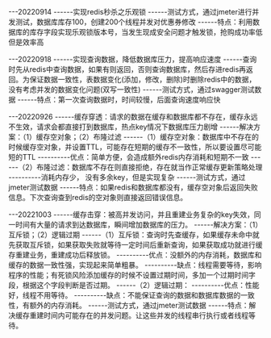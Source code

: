 ---20220914 
------实现redis秒杀之乐观锁
------测试方式，通过jmeter进行并发测试，数据库库存100，创建200个线程并发对优惠券修改
------特点：利用数据库的库存字段实现乐观锁版本号，当发生现成安全问题才触发锁，抢购成功率低但是效率高

---20220918
------实现查询数据，降低数据库压力，提高响应速度
------查询时先从redis中查询数据，如果有则返回，否则查询数据库，然后存进redis再返回。为保证数据一致性，表数据变化(添加，修改，删除)时删除redis中的数据，没有考虑并发的数据变化问题(双写一致性)
------测试方式，通过swagger测试数据
------特点：第一次查询数据时，时间较慢，后面查询速度响应快

---20220926
------缓存穿透：请求的数据在缓存和数据库都不存在，缓存永远不生效，请求会都直接打到数据库，热点key情况下数据库压力剧增
------解决方案：（1）缓存空对象；（2）布隆过滤
------（1）缓存空对象：数据库中不存在的时候缓存空对象，并设置TTL，可能存在短期的缓存不一致性，所以要设置尽可能短的TTL
----------优点：简单方便，会造成额外redis内存消耗和短期不一致
------（2）布隆过滤：数据库不存在则直接拒绝，存在就当作正常缓存更新策略处理
----------消耗内存少， 没有多余key，但是实现复杂
------测试方式，通过jmeter测试数据
------特点：如果redis和数据库都没有，缓存空对象后返回失败信息。下次查询查到redis的空对象则直接返回错误信息。

---20221003
------缓存击穿：被高并发访问，并且重建业务复杂的key失效，同一时间有大量的请求到达数据库，瞬间增加数据库的压力。
------解决方案：（1）互斥锁；（2）逻辑过期
------（1）互斥锁：查询时先查缓存，如果缓存未命中就先获取互斥锁，如果获取失败就等待一定时间后重新查询，如果获取成功就进行缓存重建业务，重建成功后释放锁。
----------优点：没额外的内存消耗，数据库和缓存的数据一致性强，实现起来简单粗暴。
----------缺点：线程需要等待，影响程序的性能；有死锁风险添加缓存的时候不设置过期时间，多加一个过期时间字段，根据这个字段判断是否过期。
------（2）逻辑过期：
----------优点：性能好，线程不用等待。
----------缺点：不能保证查询的数据和数据库数据的一致性，有额外的内存消耗。
------测试方式，通过jmeter测试数据
------特点：解决缓存重建时间内可能存在的并发问题。让这些并发的线程串行执行或者线程等待。
